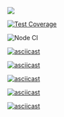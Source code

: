 <a href="https://codeclimate.com/github/codeclimate/codeclimate/maintainability"><img src="https://api.codeclimate.com/v1/badges/a99a88d28ad37a79dbf6/maintainability" /></a>

[![Test Coverage](https://api.codeclimate.com/v1/badges/a99a88d28ad37a79dbf6/test_coverage)](https://codeclimate.com/github/codeclimate/codeclimate/test_coverage)

![Node CI](https://github.com/CrKot/frontend-project-lvl1/workflows/Node%20CI/badge.svg)

[![asciicast](https://asciinema.org/a/xRmjM8l3DElmyUgs6vt7Q5NyL.svg)](https://asciinema.org/a/xRmjM8l3DElmyUgs6vt7Q5NyL)


[![asciicast](https://asciinema.org/a/T1hKxWCJEaU4NuIE0cYZV4PG1.svg)](https://asciinema.org/a/T1hKxWCJEaU4NuIE0cYZV4PG1)

[![asciicast](https://asciinema.org/a/d6544F6mtCTh0uEZDmOglmsGa.svg)](https://asciinema.org/a/d6544F6mtCTh0uEZDmOglmsGa)

[![asciicast](https://asciinema.org/a/c42ZYzfsMs8fJl9y8vPPuWvCX.svg)](https://asciinema.org/a/c42ZYzfsMs8fJl9y8vPPuWvCX)

[![asciicast](https://asciinema.org/a/OfE0bL7Q3SlvCBCySTR3ZS0P1.svg)](https://asciinema.org/a/OfE0bL7Q3SlvCBCySTR3ZS0P1)